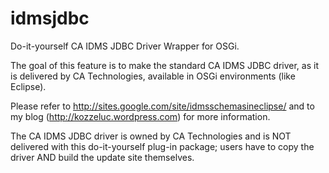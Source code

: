 idmsjdbc
========

Do-it-yourself CA IDMS JDBC Driver Wrapper for OSGi.

The goal of this feature is to make the standard CA IDMS JDBC driver, as it is
delivered by CA Technologies, available in OSGi environments (like Eclipse).

Please refer to http://sites.google.com/site/idmsschemasineclipse/ and to my
blog (http://kozzeluc.wordpress.com) for more information.

The CA IDMS JDBC driver is owned by CA Technologies and is NOT delivered with
this do-it-yourself plug-in package; users have to copy the driver AND build the
update site themselves.
